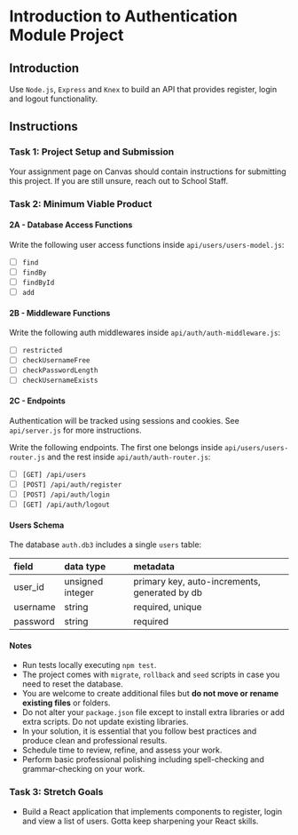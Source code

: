 # Introduction to Authentication Module Project

## Introduction

Use `Node.js`, `Express` and `Knex` to build an API that provides register, login and logout functionality.

## Instructions

### Task 1: Project Setup and Submission

Your assignment page on Canvas should contain instructions for submitting this project. If you are still unsure, reach out to School Staff.

### Task 2: Minimum Viable Product

#### 2A - Database Access Functions

Write the following user access functions inside `api/users/users-model.js`:

- [ ] `find`
- [ ] `findBy`
- [ ] `findById`
- [ ] `add`

#### 2B - Middleware Functions

Write the following auth middlewares inside `api/auth/auth-middleware.js`:

- [ ] `restricted`
- [ ] `checkUsernameFree`
- [ ] `checkPasswordLength`
- [ ] `checkUsernameExists`

#### 2C - Endpoints

Authentication will be tracked using sessions and cookies. See `api/server.js` for more instructions.

Write the following endpoints. The first one belongs inside `api/users/users-router.js` and the rest inside `api/auth/auth-router.js`:

- [ ] `[GET] /api/users`
- [ ] `[POST] /api/auth/register`
- [ ] `[POST] /api/auth/login`
- [ ] `[GET] /api/auth/logout`

#### Users Schema

The database `auth.db3` includes a single `users` table:

| field    | data type        | metadata                                      |
| :------- | :--------------- | :-------------------------------------------- |
| user_id  | unsigned integer | primary key, auto-increments, generated by db |
| username | string           | required, unique                              |
| password | string           | required                                      |

#### Notes

- Run tests locally executing `npm test`.
- The project comes with `migrate`, `rollback` and `seed` scripts in case you need to reset the database.
- You are welcome to create additional files but **do not move or rename existing files** or folders.
- Do not alter your `package.json` file except to install extra libraries or add extra scripts. Do not update existing libraries.
- In your solution, it is essential that you follow best practices and produce clean and professional results.
- Schedule time to review, refine, and assess your work.
- Perform basic professional polishing including spell-checking and grammar-checking on your work.

### Task 3: Stretch Goals

- Build a React application that implements components to register, login and view a list of users. Gotta keep sharpening your React skills.

<!--
# Tests

    [x] [0] sanity check (33 ms)
    server.js
## [POST] /api/auth/login
    [ ] [1] responds with the correct message on valid credentials (23 ms)
    [ ] [2] a "chocolatechip" cookie gets set on the client on valid credentials (5 ms)
    [x] [3] no cookie gets set on invalid credentials (saveUninitialized=false) (4 ms)
    [ ] [4] responds with the correct message on invalid credentials (4 ms)

## [POST] /api/auth/register
    [x] [5] creates a new user in the database (4 ms)
    [x] [6] new user passwords are saved correctly bcrypted (3 ms)
    [x] [7] no cookie gets set by registering (saveUninitialized=false) (4 ms)
    [x] [8] responds with the user (user_id and username) (6 ms)
    [x] [9] responds with the proper status code and message on "username taken" (3 ms)
    [x] [10] responds with the proper status code and message on too short a password (3 ms)

## [GET] /api/auth/logout
    [ ] [11] if there is a session it is destroyed so "chocolatechip" cookie not effective anymore (3 ms)
    [ ] [12] responds with the proper message if the user was not actually logged in (9 ms)

## [GET] /api/users
    [ ] [13] responds with the proper status code and message on not-logged-in user (6 ms)
    [ ] [14] responds with the users if there is a session matching the "chocolatechip" cookie (6 ms)

 -->
